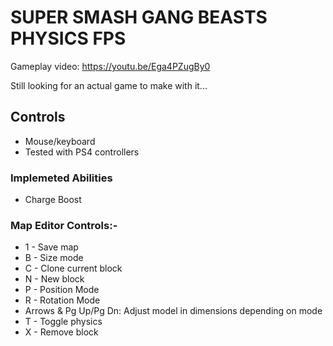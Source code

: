 # SUPER SMASH GANG BEASTS PHYSICS FPS

Gameplay video: https://youtu.be/Ega4PZugBy0

Still looking for an actual game to make with it...

## Controls
* Mouse/keyboard
* Tested with PS4 controllers


### Implemeted Abilities
* Charge Boost


### Map Editor Controls:-

* 1 - Save map
* B - Size mode
* C - Clone current block
* N - New block
* P - Position Mode
* R - Rotation Mode
* Arrows & Pg Up/Pg Dn: Adjust model in dimensions depending on mode
* T - Toggle physics
* X - Remove block

